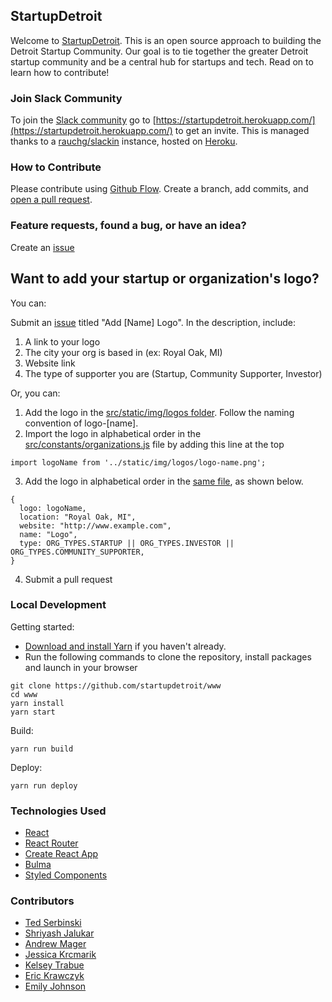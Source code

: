 ## StartupDetroit

Welcome to [StartupDetroit](http://www.startupdetroit.co/). This is an open source approach to building the Detroit Startup Community. Our goal is to tie together the greater Detroit startup community and be a central hub for startups and tech. Read on to learn how to contribute!

### Join Slack Community
To join the [Slack community](https://startupdetroit.slack.com/) go to [https://startupdetroit.herokuapp.com/](https://startupdetroit.herokuapp.com/) to get an invite. This is managed thanks to a [rauchg/slackin](https://github.com/rauchg/slackin) instance, hosted on [Heroku](https://heroku.com/).

### How to Contribute

Please contribute using [Github Flow](https://guides.github.com/introduction/flow/). Create a branch, add commits, and [open a pull request](https://github.com/startupdetroit/www/pulls).



### Feature requests, found a bug, or have an idea?
Create an [issue](https://github.com/startupdetroit/www/issues)

## Want to add your startup or organization's logo?
You can:

Submit an [issue](https://github.com/startupdetroit/www/issues/new) titled "Add [Name] Logo". In the description, include:
 1. A link to your logo
 2. The city your org is based in (ex: Royal Oak, MI)
 3. Website link
 4. The type of supporter you are (Startup, Community Supporter, Investor)

Or, you can:
1. Add the logo in the [src/static/img/logos folder](https://github.com/startupdetroit/www/tree/master/src/static/img/logos). Follow the naming convention of logo-[name].
2. Import the logo in alphabetical order in the [src/constants/organizations.js](https://github.com/startupdetroit/www/blob/master/src/constants/organizations.js) file by adding this line at the top
  ```
  import logoName from '../static/img/logos/logo-name.png';
  ```
3. Add the logo in alphabetical order in the [same file](https://github.com/startupdetroit/www/blob/master/src/constants/organizations.js), as shown below.
  ```
  {
    logo: logoName,
    location: "Royal Oak, MI",
    website: "http://www.example.com",
    name: "Logo",
    type: ORG_TYPES.STARTUP || ORG_TYPES.INVESTOR || ORG_TYPES.COMMUNITY_SUPPORTER,
  }
  ```
4. Submit a pull request


### Local Development

Getting started:
- [Download and install Yarn](https://yarnpkg.com/en/docs/install) if you haven't already.
- Run the following commands to clone the repository, install packages and launch in your browser
```
git clone https://github.com/startupdetroit/www
cd www
yarn install
yarn start
```

Build:

```
yarn run build
```

Deploy:

```
yarn run deploy
```

### Technologies Used

* [React](https://reactjs.org/)
* [React Router](https://github.com/ReactTraining/react-router)
* [Create React App](https://github.com/facebookincubator/create-react-app)
* [Bulma](http://bulma.io)
* [Styled Components](http://styled-components.com)


### Contributors

* [Ted Serbinski](http://www.tedserbinski.com)
* [Shriyash Jalukar](http://www.shriyash.io)
* [Andrew Mager](http://mager.co/)
* [Jessica Krcmarik](http://jessicakrcmarik.com/)
* [Kelsey Trabue](http://klsy.co/)
* [Eric Krawczyk](https://eric.kraw.cz/)
* [Emily Johnson](https://ejj.myportfolio.com/)
